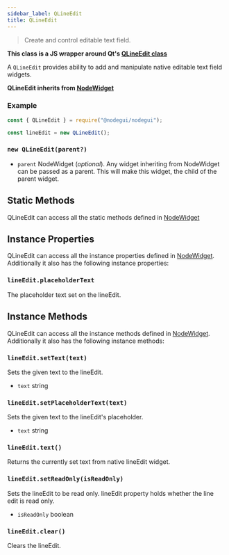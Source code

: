 ```yaml
---
sidebar_label: QLineEdit
title: QLineEdit
---
```


> Create and control editable text field.

**This class is a JS wrapper around Qt's [QLineEdit class](https://doc.qt.io/qt-5/qlineedit.html)**

A `QLineEdit` provides ability to add and manipulate native editable text field widgets.

**QLineEdit inherits from [NodeWidget](api/NodeWidget.md)**

### Example

```javascript
const { QLineEdit } = require("@nodegui/nodegui");

const lineEdit = new QLineEdit();
```

### `new QLineEdit(parent?)`

- `parent` NodeWidget (_optional_). Any widget inheriting from NodeWidget can be passed as a parent. This will make this widget, the child of the parent widget.

## Static Methods

QLineEdit can access all the static methods defined in [NodeWidget](api/NodeWidget.md)

## Instance Properties

QLineEdit can access all the instance properties defined in [NodeWidget](api/NodeWidget.md). Additionally it also has the following instance properties:

### `lineEdit.placeholderText`

The placeholder text set on the lineEdit.

## Instance Methods

QLineEdit can access all the instance methods defined in [NodeWidget](api/NodeWidget.md). Additionally it also has the following instance methods:

### `lineEdit.setText(text)`

Sets the given text to the lineEdit.

- `text` string

### `lineEdit.setPlaceholderText(text)`

Sets the given text to the lineEdit's placeholder.

- `text` string

### `lineEdit.text()`

Returns the currently set text from native lineEdit widget.

### `lineEdit.setReadOnly(isReadOnly)`

Sets the lineEdit to be read only. lineEdit property holds whether the line edit is read only.

- `isReadOnly` boolean

### `lineEdit.clear()`

Clears the lineEdit.
